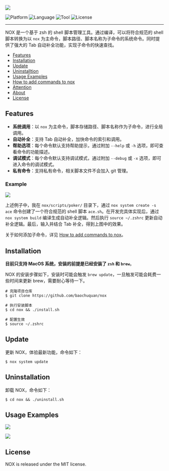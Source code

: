 
![](https://chuquan-public-r-001.oss-cn-shanghai.aliyuncs.com/nox/nox-logo.png)

![Platform](http://img.shields.io/badge/platform-macOS-blue.svg?style=flat)
![Language](http://img.shields.io/badge/language-zsh-brightgreen.svg?style=flat)
![Tool](http://img.shields.io/badge/tool-homebrew-orange.svg?style=flat)
![License](http://img.shields.io/badge/license-MIT-red.svg?style=flat)

---

NOX 是一个基于 zsh 的 shell 脚本管理工具。通过编译，可以将符合规范的 shell 脚本转换为以 `nox` 为主命令，脚本路径、脚本名称为子命令的系统命令。同时提供了强大的 Tab 自动补全功能，实现子命令的快速查找。

- [Features](#features)
- [Installation](#installation)
- [Update](#update)
- [Uninstalltion](#uninstallation)
- [Usage Examples](#usage-examples)
- [How to add commands to nox](https://github.com/baochuquan/nox/blob/main/docs/how-to-add-commands-to-nox.md)
- [Attention](https://github.com/baochuquan/nox/blob/main/docs/attention.md)
- [About](https://github.com/baochuquan/nox/blob/main/docs/about.md)
- [License](#license)

## Features
- **系统调用**：以 `nox` 为主命令，脚本存储路径、脚本名称作为子命令，进行全局调用。
- **自动补全**：支持 Tab 自动补全，加快命令的索引和调用。
- **帮助选项**：每个命令默认支持帮助提示，通过附加 `--help` 或 `-h` 选项，即可查看命令的功能描述。
- **调试模式**：每个命令默认支持调试模式，通过附加 `--debug` 或 `-x` 选项，即可进入命令的调试模式。
- **私有命令**：支持私有命令，相关脚本文件不会加入 git 管理。

### Example
![](https://chuquan-public-r-001.oss-cn-shanghai.aliyuncs.com/nox/nox-poker-ace-demo.gif)

上述例子中，我在 `nox/scripts/poker/` 目录下，通过 `nox system create -s ace` 命令创建了一个符合规范的 shell 脚本 `ace.sh`。在开发完具体实现后，通过 `nox system build` 编译生成自动补全逻辑。然后执行 `source ~/.zshrc` 更新自动补全逻辑。最后，输入并结合 Tab 补全，得到上图中的效果。

关于如何添加子命令，详见 [How to add commands to nox](https://github.com/baochuquan/nox/blob/main/docs/how-to-add-commands-to-nox.md)。

## Installation
**目前只支持 MacOS 系统，安装的前提是已经安装了 `zsh` 和 `brew`**。

NOX 的安装步骤如下，安装时可能会触发 `brew update`，一旦触发可能会耗费一些时间来更新 brew，需要耐心等待一下。

```shell
# 克隆项目仓库
$ git clone https://github.com/baochuquan/nox

# 执行安装脚本
$ cd nox && ./install.sh

# 配置生效
$ source ~/.zshrc
```

## Update
更新 NOX，体验最新功能，命令如下：

```shell
$ nox system update
```

## Uninstallation
卸载 NOX，命令如下：

```shell
$ cd nox && ./uninstall.sh
```

## Usage Examples

![](https://chuquan-public-r-001.oss-cn-shanghai.aliyuncs.com/nox/nox-gerrit-submit.gif)

![](https://chuquan-public-r-001.oss-cn-shanghai.aliyuncs.com/nox/nox-life-lunch.gif)

## License
NOX is released under the MIT license.
